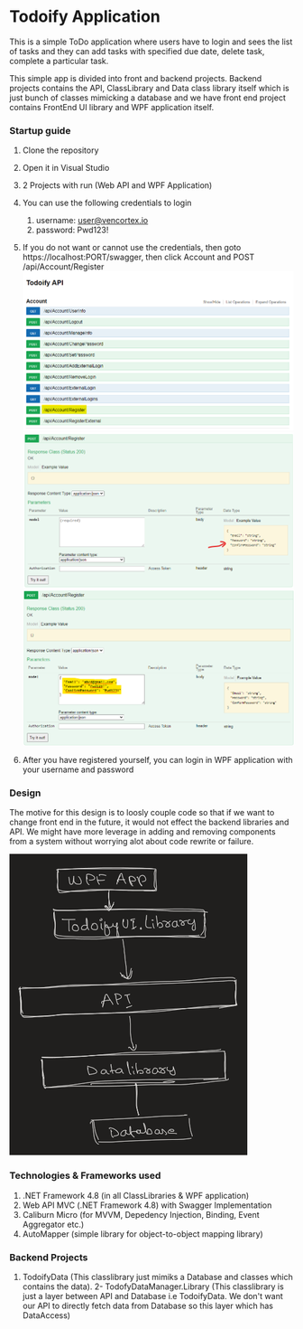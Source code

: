 # Todoify Application
This is a simple ToDo application where users have to login and sees the list of tasks and they can add tasks with specified due date, delete task, complete a particular task.

This simple app is divided into front and backend projects. Backend projects contains the API, ClassLibrary and Data class library itself which is just bunch of classes mimicking a database and we have 
front end project contains FrontEnd UI library and WPF application itself.

### Startup guide

1. Clone the repository 
2. Open it in Visual Studio
3. 2 Projects with run (Web API and WPF Application)
4. You can use the following credentials to login 
	1. username: user@vencortex.io
	2. password: Pwd123!
5. If you do not want or cannot use the credentials, then goto https://localhost:PORT/swagger, then click Account and POST /api/Account/Register 
![Register 01](./Images/register1.png)
![Register 02](./Images/register2.png)
![Register 03](./Images/register3.png)

6. After you have registered yourself, you can login in WPF application with your username and password

### Design
The motive for this design is to loosly couple code so that if we want to change front end in the future, it would not effect the backend libraries and API. We might have more leverage in adding and removing components from a system without worrying alot about code rewrite or failure.

![design](./Images/design.png)

### Technologies & Frameworks used
1. .NET Framework 4.8 (in all ClassLibraries & WPF application)
2. Web API MVC (.NET Framework 4.8) with Swagger Implementation
3. Caliburn Micro (for MVVM, Depedency Injection, Binding, Event Aggregator etc.)
4. AutoMapper (simple library for object-to-object mapping library)



### Backend Projects
1. TodoifyData (This classlibrary just mimiks a Database and classes which contains the data).
2- TodofyDataManager.Library (This classlibrary is just a layer between API and Database i.e TodoifyData. We don't want our API to directly fetch data from Database so this layer which has DataAccess)